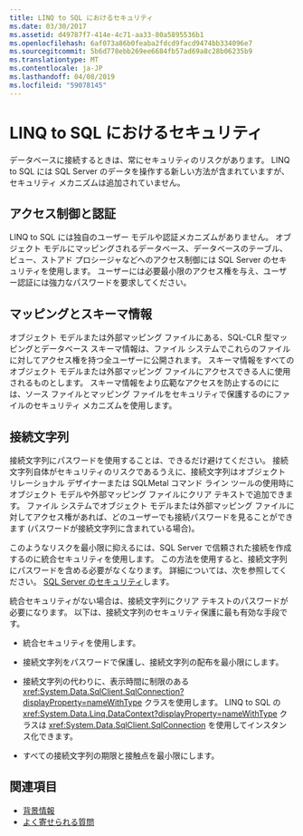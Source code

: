 ```yaml
---
title: LINQ to SQL におけるセキュリティ
ms.date: 03/30/2017
ms.assetid: d49787f7-414e-4c71-aa33-80a5895536b1
ms.openlocfilehash: 6af073a86b0feaba2fdcd9facd9474bb334096e7
ms.sourcegitcommit: 5b6d778ebb269ee6684fb57ad69a8c28b06235b9
ms.translationtype: MT
ms.contentlocale: ja-JP
ms.lasthandoff: 04/08/2019
ms.locfileid: "59078145"
---
```

# <a name="security-in-linq-to-sql"></a>LINQ to SQL におけるセキュリティ
データベースに接続するときは、常にセキュリティのリスクがあります。 LINQ to SQL には SQL Server のデータを操作する新しい方法が含まれていますが、セキュリティ メカニズムは追加されていません。  
  
## <a name="access-control-and-authentication"></a>アクセス制御と認証  
 LINQ to SQL には独自のユーザー モデルや認証メカニズムがありません。 オブジェクト モデルにマッピングされるデータベース、データベースのテーブル、ビュー、ストアド プロシージャなどへのアクセス制御には SQL Server のセキュリティを使用します。 ユーザーには必要最小限のアクセス権を与え、ユーザー認証には強力なパスワードを要求してください。  
  
## <a name="mapping-and-schema-information"></a>マッピングとスキーマ情報  
 オブジェクト モデルまたは外部マッピング ファイルにある、SQL-CLR 型マッピングとデータベース スキーマ情報は、ファイル システムでこれらのファイルに対してアクセス権を持つ全ユーザーに公開されます。 スキーマ情報をすべてのオブジェクト モデルまたは外部マッピング ファイルにアクセスできる人に使用されるものとします。 スキーマ情報をより広範なアクセスを防止するのにには、ソース ファイルとマッピング ファイルをセキュリティで保護するのにファイルのセキュリティ メカニズムを使用します。  
  
## <a name="connection-strings"></a>接続文字列  
 接続文字列にパスワードを使用することは、できるだけ避けてください。 接続文字列自体がセキュリティのリスクであるうえに、接続文字列はオブジェクト リレーショナル デザイナーまたは SQLMetal コマンド ライン ツールの使用時にオブジェクト モデルや外部マッピング ファイルにクリア テキストで追加できます。 ファイル システムでオブジェクト モデルまたは外部マッピング ファイルに対してアクセス権があれば、どのユーザーでも接続パスワードを見ることができます (パスワードが接続文字列に含まれている場合)。  
  
 このようなリスクを最小限に抑えるには、SQL Server で信頼された接続を作成するのに統合セキュリティを使用します。 この方法を使用すると、接続文字列にパスワードを含める必要がなくなります。 詳細については、次を参照してください。 [SQL Server のセキュリティ](../../../../../../docs/framework/data/adonet/sql/sql-server-security.md)します。  
  
 統合セキュリティがない場合は、接続文字列にクリア テキストのパスワードが必要になります。 以下は、接続文字列のセキュリティ保護に最も有効な手段です。  
  
-   統合セキュリティを使用します。  
  
-   接続文字列をパスワードで保護し、接続文字列の配布を最小限にします。  
  
-   接続文字列の代わりに、表示時間に制限のある <xref:System.Data.SqlClient.SqlConnection?displayProperty=nameWithType> クラスを使用します。 LINQ to SQL の <xref:System.Data.Linq.DataContext?displayProperty=nameWithType> クラスは <xref:System.Data.SqlClient.SqlConnection> を使用してインスタンス化できます。  
  
-   すべての接続文字列の期限と接触点を最小限にします。  
  
## <a name="see-also"></a>関連項目

- [背景情報](../../../../../../docs/framework/data/adonet/sql/linq/background-information.md)
- [よく寄せられる質問](../../../../../../docs/framework/data/adonet/sql/linq/frequently-asked-questions.md)
